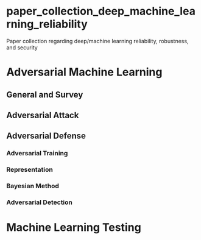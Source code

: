# paper_collection_deep_machine_learning_reliability
Paper collection regarding deep/machine learning reliability, robustness, and security

# Adversarial Machine Learning

## General and Survey

## Adversarial Attack

## Adversarial Defense

### Adversarial Training

### Representation

### Bayesian Method

### Adversarial Detection

# Machine Learning Testing
